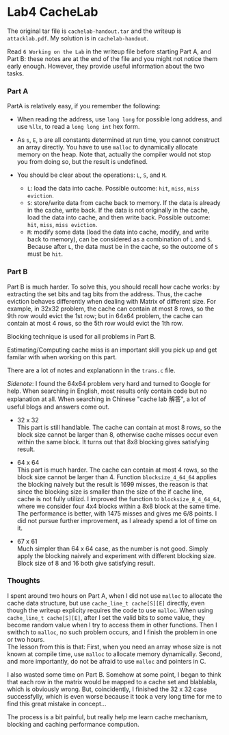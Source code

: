 
# Lab4 CacheLab

The original tar file is `cachelab-handout.tar` and the writeup is `attacklab.pdf`. My solution is in `cachelab-handout`.
 
Read `6 Working on the Lab` in the writeup file before starting Part A, and Part B: these notes are at the end of the file and you might not notice them early enough. However, they provide useful information about the two tasks.  


### Part A 
PartA is relatively easy, if you remember the following: 
- When reading the address, use `long long` for possible long address, and use `%llx`, to read a `long long int` hex form. 
- As `s`, `E`, `b` are all constants determined at run time, you cannot construct an array directly. You have to use `malloc` to dynamically allocate memory on the heap. Note that, actually the compiler would not stop you from doing so, but the result is undefined. 

- You should be clear about the operations: `L`, `S`, and `M`.
    - `L`: load the data into cache. Possible outcome: `hit`, `miss`, `miss eviction`.  
    - `S`: store/write data from cache back to memory. If the data is already in the cache, write back. If the data is not originally in the cache, load the data into cache, and then write back. Possible outcome: `hit`, `miss`, `miss eviction`.
    - `M`: modify some data (load the data into cache, modify, and write back to memory), can be considered as a combination of `L` and `S`. Because after `L`, the data must be in the cache, so the outcome of `S` must be `hit`.  


### Part B
Part B is much harder. To solve this, you should recall how cache works: by extracting the set bits and tag bits from the address. Thus, the cache eviction behaves differently when dealing with Matrix of different size. For example, in 32x32 problem, the cache can contain at most 8 rows, so the 9th row would evict the 1st row; but in 64x64 problem, the cache can contain at most 4 rows, so the 5th row would evict the 1th row.  

Blocking technique is used for all problems in Part B.
  
Estimating/Computing cache miss is an important skill you pick up and get familar with when working on this part. 

There are a lot of notes and explanationn in the `trans.c` file.  

*Sidenote*: I found the 64x64 problem very hard and turned to Google for help. When searching in English, most results only contain code but no explanation at all. When searching in Chinese "cache lab 解答", a lot of useful blogs and answers come out.

- 32 x 32  
    This part is still handlable. The cache can contain at most 8 rows, so the block size cannot be larger than 8, otherwise cache misses occur even within the same block. It turns out that 8x8 blocking gives satisfying result.  

- 64 x 64  
    This part is much harder. The cache can contain at most 4 rows, so the block size cannot be larger than 4. Function `blocksize_4_64_64` applies the blocking naively but the result is 1699 misses, the reason is that since the blocking size is smaller than the size of the if cache line, cache is not fully utilizd. I improved the function to `blocksize_8_4_64_64`, where we consider four 4x4 blocks within a 8x8 block at the same time. The performance is better, with 1475 misses and gives me 6/8 points. I did not pursue further improvement, as I already spend a lot of time on it.

- 67 x 61  
    Much simpler than 64 x 64 case, as the number is not good. Simply apply the blocking naively and experiment with different blocking size. Block size of 8 and 16 both give satisfying result.  


### Thoughts
I spent around two hours on Part A, when I did not use `malloc` to allocate the cache data structure, but use `cache_line_t cache[S][E]` directly, even though the writeup explicity requires the code to use `malloc`. When using `cache_line_t cache[S][E]`, after I set the valid bits to some value, they become random value when I try to access them in other functions. Then I swithch to `malloc`, no such problem occurs, and I finish the problem in one or two hours.  
The lesson from this is that: First, when you need an array whose size is not known at compile time, use `malloc` to allocate memory dynamically. Second, and more importantly, do not be afraid to use `malloc` and pointers in C.   

I also wasted some time on Part B. Somehow at some point, I began to think that each row in the matrix would be mapped to a cache set and blablabla, which is obviously wrong. But, coincidently, I finished the 32 x 32 case successfylly, which is even worse because it took a very long time for me to find this great mistake in concept...   

The process is a bit painful, but really help me learn cache mechanism, blocking and caching performance compution. 
